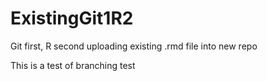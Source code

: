 # ExistingGit1R2
Git first, R second uploading existing .rmd file into new repo

This is a test of branching test
